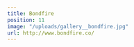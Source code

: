 ```yaml
---
title: Bondfire
position: 11
image: "/uploads/gallery__bondfire.jpg"
url: http://www.bondfire.co/
---
```


